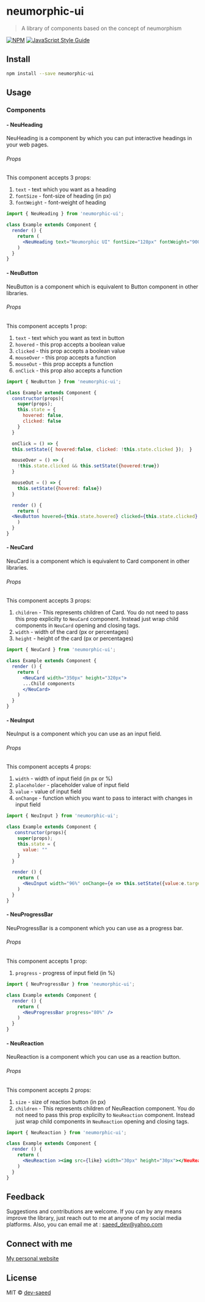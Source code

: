 # neumorphic-ui

> A library of components based on the concept of neumorphism

[![NPM](https://img.shields.io/npm/v/neumorphic-ui.svg)](https://www.npmjs.com/package/neumorphic-ui) [![JavaScript Style Guide](https://img.shields.io/badge/code_style-standard-brightgreen.svg)](https://standardjs.com)

## Install

```bash
npm install --save neumorphic-ui
```

## Usage

### Components

#### - NeuHeading
NeuHeading is a component by which you can put interactive headings in your web pages.

###### Props
This component accepts 3 props:
1. ```text``` - text which you want as a heading
2. ```fontSize``` - font-size of heading (in px)
3. ```fontWeight``` - font-weight of heading

```jsx
import { NeuHeading } from 'neumorphic-ui';

class Example extends Component {
  render () {
    return (
      <NeuHeading text="Neumorphic UI" fontSize="128px" fontWeight="900" />
    )
  }
}
```

#### - NeuButton
NeuButton is a component which is equivalent to Button component in other libraries.

###### Props
This component accepts 1 prop:
1. ```text``` - text which you want as text in button
2. ```hovered``` - this prop accepts a boolean value
3. ```clicked``` - this prop accepts a boolean value
4. ```mouseOver``` - this prop accepts a function
5. ```mouseOut``` - this prop accepts a function
6. ```onClick``` - this prop also accepts a function

```jsx
import { NeuButton } from 'neumorphic-ui';

class Example extends Component {
  constructor(props){
    super(props);
    this.state = {
      hovered: false,
      clicked: false
    }
  }

  onClick = () => {
  this.setState({ hovered:false, clicked: !this.state.clicked });  }

  mouseOver = () => {
    !this.state.clicked && this.setState({hovered:true})
  }

  mouseOut = () => {
    this.setState({hovered: false})
  }

  render () {
    return (
  <NeuButton hovered={this.state.hovered} clicked={this.state.clicked} onClick={this.onClick} mouseOver={this.mouseOver} mouseOut={this.mouseOut} text="Neumorhpic Button" />
    )
  }
}
```

#### - NeuCard
NeuCard is a component which is equivalent to Card component in other libraries.

###### Props
This component accepts 3 props:
1. ```children``` - This represents children of Card. You do not need
to pass this prop explicilty to ```NeuCard``` component. Instead just wrap
child components in ```NeuCard``` opening and closing tags.
2. ```width``` - width of the card (px or percentages)
3. ```height``` - height of the card (px or percentages)

```jsx
import { NeuCard } from 'neumorphic-ui';

class Example extends Component {
  render () {
    return (
      <NeuCard width="350px" height="320px">
      ...Child components
      </NeuCard>
    )
  }
}
```

#### - NeuInput
NeuInput is a component which you can use as an input field.

###### Props
This component accepts 4 props:
1. ```width``` - width of input field (in px or %)
2. ```placeholder``` - placeholder value of input field
3. ```value``` - value of input field
4. ```onChange``` - function which you want to pass to interact with changes in input field

```jsx
import { NeuInput } from 'neumorphic-ui';

class Example extends Component {
   constructor(props){
    super(props);
    this.state = {
      value: ""
    }
  }

  render () {
    return (
      <NeuInput width="96%" onChange={e => this.setState({value:e.target.value})} placeholder="Neumorphic Input" value={this.state.value} />
    )
  }
}
```

#### - NeuProgressBar
NeuProgressBar is a component which you can use as a progress bar.

###### Props
This component accepts 1 prop:
1. ```progress``` - progress of input field (in %)

```jsx
import { NeuProgressBar } from 'neumorphic-ui';

class Example extends Component {
  render () {
    return (
      <NeuProgressBar progress="80%" />
    )
  }
}
```

#### - NeuReaction
NeuReaction is a component which you can use as a reaction button.

###### Props
This component accepts 2 props:
1. ```size``` - size of reaction button (in px)
2. ```children``` - This represents children of NeuReaction component. You do not need
to pass this prop explicilty to ```NeuReaction``` component. Instead just wrap
child components in ```NeuReaction``` opening and closing tags.

```jsx
import { NeuReaction } from 'neumorphic-ui';

class Example extends Component {
  render () {
    return (
      <NeuReaction ><img src={like} width="30px" height="30px"></NeuReaction>
    )
  }
}
```

## Feedback
Suggestions and contributions are welcome. If you can by any means improve the library, just reach out to me at anyone of my social media platforms. Also, you can email me at : saeed_dev@yahoo.com

## Connect with me 
[My personal website](https://saeeddev.netlify.com/)

## License

MIT © [dev-saeed](https://github.com/dev-saeed)
